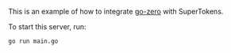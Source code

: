 This is an example of how to integrate [go-zero](https://github.com/zeromicro/go-zero) with SuperTokens.

To start this server, run:
```
go run main.go
```